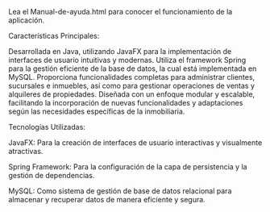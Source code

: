 Lea el Manual-de-ayuda.html para conocer el funcionamiento de la aplicación.

Características Principales:

Desarrollada en Java, utilizando JavaFX para la implementación de interfaces de usuario intuitivas y modernas.
Utiliza el framework Spring para la gestión eficiente de la base de datos, la cual está implementada en MySQL.
Proporciona funcionalidades completas para administrar clientes, sucursales e inmuebles, así como para gestionar operaciones de ventas y alquileres de propiedades.
Diseñada con un enfoque modular y escalable, facilitando la incorporación de nuevas funcionalidades y adaptaciones según las necesidades específicas de la inmobiliaria.

Tecnologías Utilizadas:

JavaFX: Para la creación de interfaces de usuario interactivas y visualmente atractivas.

Spring Framework: Para la configuración de la capa de persistencia y la gestión de dependencias.

MySQL: Como sistema de gestión de base de datos relacional para almacenar y recuperar datos de manera eficiente y segura.
